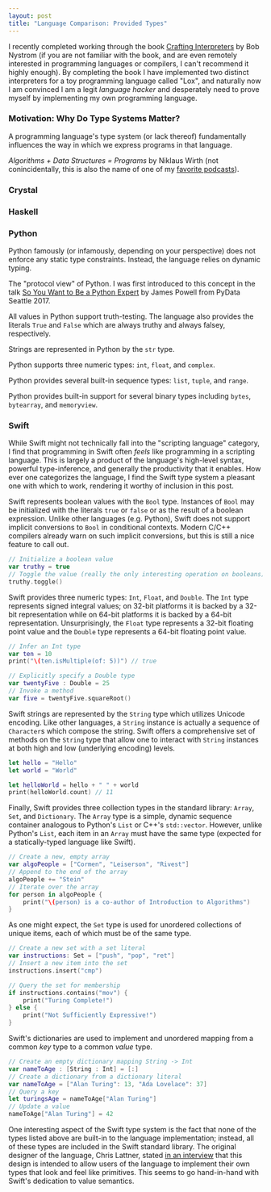 ```yaml
---
layout: post
title: "Language Comparison: Provided Types"
---
```


I recently completed working through the book [Crafting Interpreters](https://craftinginterpreters.com/) by Bob Nystrom (if you are not familiar with the book, and are even remotely interested in programming languages or compilers, I can't recommend it highly enough). By completing the book I have implemented two distinct interpreters for a toy programming language called "Lox", and naturally now I am convinced I am a legit _language hacker_ and desperately need to prove myself by implementing my own programming language.

### Motivation: Why Do Type Systems Matter?

A programming language's type system (or lack thereof) fundamentally influences the way in which we express programs in that language.

_Algorithms + Data Structures = Programs_ by Niklaus Wirth (not conincidentally, this is also the name of one of my [favorite podcasts](https://adspthepodcast.com/)).

### Crystal

### Haskell

### Python

Python famously (or infamously, depending on your perspective) does not enforce any static type constraints. Instead, the language relies on dynamic typing.

The "protocol view" of Python. I was first introduced to this concept in the talk [So You Want to Be a Python Expert](https://www.youtube.com/watch?v=cKPlPJyQrt4&t=6216s) by James Powell from PyData Seattle 2017.

All values in Python support truth-testing. The language also provides the literals `True` and `False` which are always truthy and always falsey, respectively.

Strings are represented in Python by the `str` type.

Python supports three numeric types: `int`, `float`, and `complex`. 

Python provides several built-in sequence types: `list`, `tuple`, and `range`.

Python provides built-in support for several binary types including `bytes`, `bytearray`, and `memoryview`.

### Swift

While Swift might not technically fall into the "scripting language" category, I find that programming in Swift often _feels_ like programming in a scripting language. This is largely a product of the language's high-level syntax, powerful type-inference, and generally the productivity that it enables. How ever one categorizes the language, I find the Swift type system a pleasant one with which to work, rendering it worthy of inclusion in this post.

Swift represents boolean values with the `Bool` type. Instances of `Bool` may be initialized with the literals `true` or `false` or as the result of a boolean expression. Unlike other languages (e.g. Python), Swift does not support implicit conversions to `Bool` in conditional contexts. Modern C/C++ compilers already warn on such implicit conversions, but this is still a nice feature to call out.

```Swift
// Initialize a boolean value
var truthy = true
// Toggle the value (really the only interesting operation on booleans)
truthy.toggle()
```

Swift provides three numeric types: `Int`, `Float`, and `Double`. The `Int` type represents signed integral values; on 32-bit platforms it is backed by a 32-bit representation while on 64-bit platforms it is backed by a 64-bit representation. Unsurprisingly, the `Float` type represents a 32-bit floating point value and the `Double` type represents a 64-bit floating point value.

```Swift
// Infer an Int type
var ten = 10
print("\(ten.isMultiple(of: 5))") // true

// Explicitly specify a Double type
var twentyFive : Double = 25
// Invoke a method
var five = twentyFive.squareRoot()
```

Swift strings are represented by the `String` type which utilizes Unicode encoding. Like other languages, a `String` instance is actually a sequence of `Character`s which compose the string. Swift offers a comprehensive set of methods on the `String` type that allow one to interact with `String` instances at both high and low (underlying encoding) levels.

```Swift
let hello = "Hello"
let world = "World"

let helloWorld = hello + " " + world
print(helloWorld.count) // 11
```

Finally, Swift provides three collection types in the standard library: `Array`, `Set`, and `Dictionary`. The `Array` type is a simple, dynamic sequence container analogous to Python's `List` or C++'s `std::vector`. However, unlike Python's `List`, each item in an `Array` must have the same type (expected for a statically-typed language like Swift). 

```Swift
// Create a new, empty array
var algoPeople = ["Cormen", "Leiserson", "Rivest"]
// Append to the end of the array
algoPeople += "Stein"
// Iterate over the array
for person in algoPeople {
    print("\(person) is a co-author of Introduction to Algorithms")
}
```

As one might expect, the `Set` type is used for unordered collections of unique items, each of which must be of the same type. 

```Swift
// Create a new set with a set literal
var instructions: Set = ["push", "pop", "ret"]
// Insert a new item into the set
instructions.insert("cmp")

// Query the set for membership
if instructions.contains("mov") {
    print("Turing Complete!")
} else {
    print("Not Sufficiently Expressive!")
}
```

Swift's dictionaries are used to implement and unordered mapping from a common _key_ type to a common _value_ type.

```Swift
// Create an empty dictionary mapping String -> Int
var nameToAge : [String : Int] = [:]
// Create a dictionary from a dictionary literal
var nameToAge = ["Alan Turing": 13, "Ada Lovelace": 37]
// Query a key
let turingsAge = nameToAge["Alan Turing"]
// Update a value
nameToAge["Alan Turing"] = 42
```

One interesting aspect of the Swift type system is the fact that none of the types listed above are built-in to the language implementation; instead, all of these types are included in the Swift standard library. The original designer of the language, Chris Lattner, stated [in an interview](https://www.youtube.com/watch?v=yCd3CzGSte8) that this design is intended to allow users of the language to implement their own types that look and feel like primitives. This seems to go hand-in-hand with Swift's dedication to value semantics.

